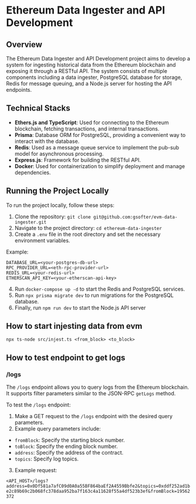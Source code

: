 # Ethereum Data Ingester and API Development

## Overview

The Ethereum Data Ingester and API Development project aims to develop a system for ingesting historical data from the Ethereum blockchain and exposing it through a RESTful API. The system consists of multiple components including a data ingester, PostgreSQL database for storage, Redis for message queuing, and a Node.js server for hosting the API endpoints.

## Technical Stacks

- **Ethers.js and TypeScript**: Used for connecting to the Ethereum blockchain, fetching transactions, and internal transactions.
- **Prisma**: Database ORM for PostgreSQL, providing a convenient way to interact with the database.
- **Redis**: Used as a message queue service to implement the pub-sub model for asynchronous processing.
- **Express.js**: Framework for building the RESTful API.
- **Docker**: Used for containerization to simplify deployment and manage dependencies.

## Running the Project Locally

To run the project locally, follow these steps:

1. Clone the repository: `git clone git@github.com:gsofter/evm-data-ingester.git`
2. Navigate to the project directory: `cd ethereum-data-ingester`
3. Create a `.env` file in the root directory and set the necessary environment variables.

Example:

```
DATABASE_URL=<your-postgres-db-url>
RPC_PROVIDER_URL=<eth-rpc-provider-url>
REDIS_URL=<your-redis-url>
ETHERSCAN_API_KEY=<your-etherscan-api-key>
```

4. Run `docker-compose up -d` to start the Redis and PostgreSQL services.
5. Run `npx prisma migrate dev` to run migrations for the PostgreSQL database. 
6. Finally, run `npm run dev` to start the Node.js API server

## How to start injesting data from evm

```
npx ts-node src/injest.ts <from_block> <to_block>

```

## How to test endpoint to get logs

### /logs

The `/logs` endpoint allows you to query logs from the Ethereum blockchain. It supports filter parameters similar to the JSON-RPC `getLogs` method.

To test the `/logs` endpoint:

1. Make a GET request to the `/logs` endpoint with the desired query parameters.
2. Example query parameters include:

- `fromBlock`: Specify the starting block number.
- `toBlock`: Specify the ending block number.
- `address`: Specify the address of the contract.
- `topics`: Specify log topics.



3. Example request:

`<API_HOST>/logs?address=0x0Df581a7afC09d0A0a55BF864baEf2A4559Bbfe2&topics=0xddf252ad1be2c89b69c2b068fc378daa952ba7f163c4a11628f55a4df523b3ef&fromBlock=19562372`

